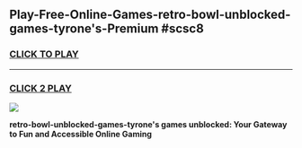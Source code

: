 
## Play-Free-Online-Games-retro-bowl-unblocked-games-tyrone's-Premium #scsc8
<h3>
<a href="https://premium.freeplayer.one?title=retro-bowl-unblocked-games-tyrone's&ref=8M">CLICK TO PLAY</a></h3>
<hr>

<h3>
<a href="https://premium.freeplayer.one?title=retro-bowl-unblocked-games-tyrone's&ref=8M">CLICK 2 PLAY</a>
  
</h3>

<a href="https://premium.freeplayer.one?title=retro-bowl-unblocked-games-tyrone's&ref=8M"><img src="https://clearcache.store/games.png"></a>


**retro-bowl-unblocked-games-tyrone's games unblocked: Your Gateway to Fun and Accessible Online Gaming**
